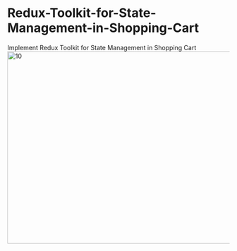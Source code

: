 # Redux-Toolkit-for-State-Management-in-Shopping-Cart
Implement Redux Toolkit for State Management in Shopping Cart
<img width="792" height="435" alt="10" src="https://github.com/user-attachments/assets/6735614a-7f15-429b-bdd3-82f4bf3cf2ea" />

